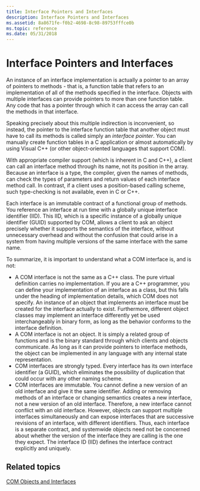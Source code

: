 ```yaml
---
title: Interface Pointers and Interfaces
description: Interface Pointers and Interfaces
ms.assetid: 8a8671fe-f0b2-4698-8c98-89753fffce0b
ms.topic: reference
ms.date: 05/31/2018
---
```


# Interface Pointers and Interfaces

An instance of an interface implementation is actually a pointer to an array of pointers to methods - that is, a function table that refers to an implementation of all of the methods specified in the interface. Objects with multiple interfaces can provide pointers to more than one function table. Any code that has a pointer through which it can access the array can call the methods in that interface.

Speaking precisely about this multiple indirection is inconvenient, so instead, the pointer to the interface function table that another object must have to call its methods is called simply an *interface pointer*. You can manually create function tables in a C application or almost automatically by using Visual C++ (or other object-oriented languages that support COM).

With appropriate compiler support (which is inherent in C and C++), a client can call an interface method through its name, not its position in the array. Because an interface is a type, the compiler, given the names of methods, can check the types of parameters and return values of each interface method call. In contrast, if a client uses a position-based calling scheme, such type-checking is not available, even in C or C++.

Each interface is an immutable contract of a functional group of methods. You reference an interface at run time with a globally unique interface identifier (IID). This IID, which is a specific instance of a globally unique identifier (GUID) supported by COM, allows a client to ask an object precisely whether it supports the semantics of the interface, without unnecessary overhead and without the confusion that could arise in a system from having multiple versions of the same interface with the same name.

To summarize, it is important to understand what a COM interface is, and is not:

-   A COM interface is not the same as a C++ class. The pure virtual definition carries no implementation. If you are a C++ programmer, you can define your implementation of an interface as a class, but this falls under the heading of implementation details, which COM does not specify. An instance of an object that implements an interface must be created for the interface actually to exist. Furthermore, different object classes may implement an interface differently yet be used interchangeably in binary form, as long as the behavior conforms to the interface definition.
-   A COM interface is not an object. It is simply a related group of functions and is the binary standard through which clients and objects communicate. As long as it can provide pointers to interface methods, the object can be implemented in any language with any internal state representation.
-   COM interfaces are strongly typed. Every interface has its own interface identifier (a GUID), which eliminates the possibility of duplication that could occur with any other naming scheme.
-   COM interfaces are immutable. You cannot define a new version of an old interface and give it the same identifier. Adding or removing methods of an interface or changing semantics creates a new interface, not a new version of an old interface. Therefore, a new interface cannot conflict with an old interface. However, objects can support multiple interfaces simultaneously and can expose interfaces that are successive revisions of an interface, with different identifiers. Thus, each interface is a separate contract, and systemwide objects need not be concerned about whether the version of the interface they are calling is the one they expect. The interface ID (IID) defines the interface contract explicitly and uniquely.

## Related topics

<dl> <dt>

[COM Objects and Interfaces](com-objects-and-interfaces.md)
</dt> </dl>

 

 




